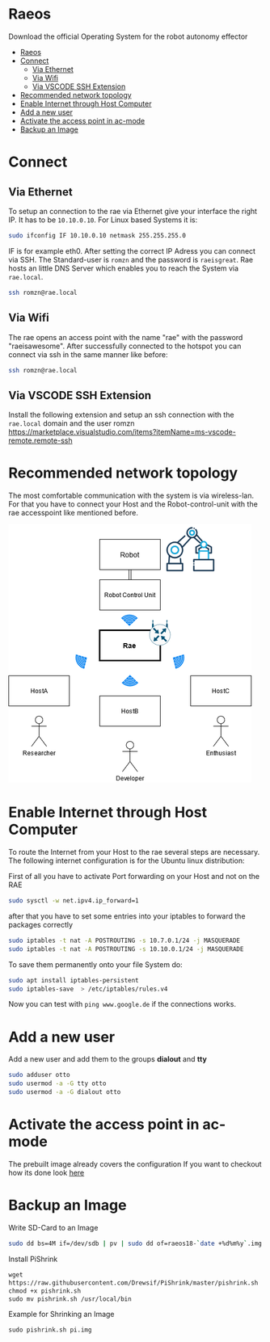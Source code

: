 # Raeos
Download the official Operating System for the robot autonomy effector
- [Raeos](#raeos)
- [Connect](#connect)
  - [Via Ethernet](#via-ethernet)
  - [Via Wifi](#via-wifi)
  - [Via VSCODE SSH Extension](#via-vscode-ssh-extension)
- [Recommended network topology](#recommended-network-topology)
- [Enable Internet through Host Computer](#enable-internet-through-host-computer)
- [Add a new user](#add-a-new-user)
- [Activate the access point in ac-mode](#activate-the-access-point-in-ac-mode)
- [Backup an Image](#backup-an-image)

# Connect 
## Via Ethernet
To setup an connection to the rae via Ethernet give your interface the right IP. It has to be `10.10.0.10`.
For Linux based Systems it is:
```bash
sudo ifconfig IF 10.10.0.10 netmask 255.255.255.0
```
IF is for example eth0. After setting the correct IP Adress you can connect via SSH.
The Standard-user is `romzn` and the password is `raeisgreat`. 
Rae hosts an little DNS Server which enables you to reach the System via `rae.local`.

```bash
ssh romzn@rae.local
```

## Via Wifi
The rae opens an access point with the name "rae" with the password "raeisawesome".
After successfully connected to the hotspot you can connect via ssh in the same manner like before:

```bash
ssh romzn@rae.local
```

## Via VSCODE SSH Extension
Install the following extension and setup an ssh connection with the `rae.local` domain and the user romzn
https://marketplace.visualstudio.com/items?itemName=ms-vscode-remote.remote-ssh

# Recommended network topology
The most comfortable communication with the system is via wireless-lan. For that you have to connect your Host and the Robot-control-unit with the rae accesspoint like mentioned before.

![](dias/network-topology.png)

# Enable Internet through Host Computer
To route the Internet from your Host to the rae several steps are necessary. 
The following internet configuration is for the Ubuntu linux distribution:

First of all you have to activate Port forwarding on your Host and not on the RAE
```bash
sudo sysctl -w net.ipv4.ip_forward=1
```

after that you have to set some entries into your iptables to forward the packages correctly
```bash
sudo iptables -t nat -A POSTROUTING -s 10.7.0.1/24 -j MASQUERADE
sudo iptables -t nat -A POSTROUTING -s 10.10.0.1/24 -j MASQUERADE
```
To save them permanently onto your file System do:

```bash
sudo apt install iptables-persistent
sudo iptables-save  > /etc/iptables/rules.v4
```
Now you can test with `ping www.google.de` if the connections works.

# Add a new user
Add a new user and add them to the groups __dialout__ and __tty__

```bash
sudo adduser otto
sudo usermod -a -G tty otto
sudo usermod -a -G dialout otto
```

# Activate the access point in ac-mode
The prebuilt image already covers the configuration
If you want to checkout how its done look [here](access-point-dns-dhcp)

# Backup an Image
Write SD-Card to an Image
```bash
sudo dd bs=4M if=/dev/sdb | pv | sudo dd of=raeos18-`date +%d%m%y`.img
```
Install PiShrink
```
wget https://raw.githubusercontent.com/Drewsif/PiShrink/master/pishrink.sh
chmod +x pishrink.sh
sudo mv pishrink.sh /usr/local/bin
```
Example for Shrinking an Image
```
sudo pishrink.sh pi.img
```
